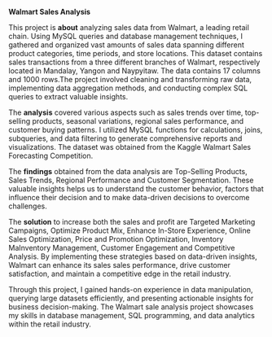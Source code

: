**Walmart Sales Analysis**

This project is **about** analyzing sales data from Walmart, a leading retail chain. Using MySQL queries and database management techniques, I gathered and organized
vast amounts of sales data spanning different product categories, time periods, and store locations. This dataset contains sales transactions from a three different branches of Walmart,
respectively located in Mandalay, Yangon and Naypyitaw. The data contains 17 columns and 1000 rows.The project involved cleaning and transforming raw data, implementing
data aggregation methods, and conducting complex SQL queries to extract valuable insights.

The **analysis** covered various aspects such as sales trends over time, top-selling products, seasonal variations, regional sales performance, and customer buying patterns.
I utilized MySQL functions for calculations, joins, subqueries, and data filtering to generate comprehensive reports and visualizations.
The dataset was obtained from the Kaggle Walmart Sales Forecasting Competition.

The **findings** obtained from the data analysis are Top-Selling Products, Sales Trends, Regional Performance and Customer Segmentation. These valuable insights helps us to
understand the customer behavior, factors that influence their decision and to make data-driven decisions to overcome challenges.

The **solution** to increase both the sales and profit are Targeted Marketing Campaigns, Optimize Product Mix, Enhance In-Store Experience, Online Sales Optimization, Price and 
Promotion Optimization, Inventory MaInventory Management, Customer Engagement and Competitive Analysis. By implementing these strategies based on data-driven insights, Walmart 
can enhance its sales  sales performance, drive customer satisfaction, and maintain a competitive edge in the retail industry.

Through this project, I gained hands-on experience in data manipulation, querying large datasets efficiently, and presenting actionable insights for business decision-making.
The Walmart sale analysis project showcases my skills in database management, SQL programming, and data analytics within the retail industry.
